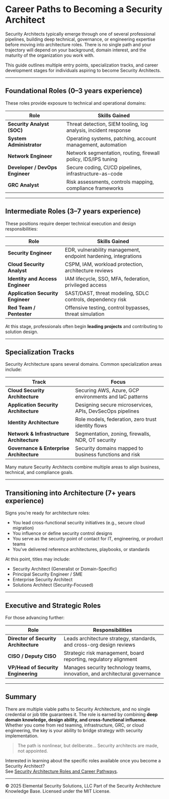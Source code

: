 # Career Paths to Becoming a Security Architect

Security Architects typically emerge through one of several professional pipelines, building deep technical, governance, or engineering expertise before moving into architecture roles. There is no single path and your trajectory will depend on your background, domain interest, and the maturity of the organization you work with.

This guide outlines multiple entry points, specialization tracks, and career development stages for individuals aspiring to become Security Architects.

---

## Foundational Roles (0–3 years experience)
These roles provide exposure to technical and operational domains:

| Role | Skills Gained |
|------|---------------|
| **Security Analyst (SOC)** | Threat detection, SIEM tooling, log analysis, incident response |
| **System Administrator** | Operating systems, patching, account management, automation |
| **Network Engineer** | Network segmentation, routing, firewall policy, IDS/IPS tuning |
| **Developer / DevOps Engineer** | Secure coding, CI/CD pipelines, infrastructure-as-code |
| **GRC Analyst** | Risk assessments, controls mapping, compliance frameworks |

---

## Intermediate Roles (3–7 years experience)
These positions require deeper technical execution and design responsibilities:

| Role | Skills Gained |
|------|---------------|
| **Security Engineer** | EDR, vulnerability management, endpoint hardening, integrations |
| **Cloud Security Analyst** | CSPM, IAM, workload protection, architecture reviews |
| **Identity and Access Engineer** | IAM lifecycle, SSO, MFA, federation, privileged access |
| **Application Security Engineer** | SAST/DAST, threat modeling, SDLC controls, dependency risk |
| **Red Team / Pentester** | Offensive testing, control bypasses, threat simulation |

At this stage, professionals often begin **leading projects** and contributing to solution design.

---

## Specialization Tracks
Security Architecture spans several domains. Common specialization areas include:

| Track | Focus |
|-------|-------|
| **Cloud Security Architecture** | Securing AWS, Azure, GCP environments and IaC patterns |
| **Application Security Architecture** | Designing secure microservices, APIs, DevSecOps pipelines |
| **Identity Architecture** | Role models, federation, zero trust identity flows |
| **Network & Infrastructure Architecture** | Segmentation, zoning, firewalls, NDR, OT security |
| **Governance & Enterprise Architecture** | Security domains mapped to business functions and risk |

Many mature Security Architects combine multiple areas to align business, technical, and compliance goals.

---

## Transitioning into Architecture (7+ years experience)
Signs you’re ready for architecture roles:
- You lead cross-functional security initiatives (e.g., secure cloud migration)
- You influence or define security control designs
- You serve as the security point of contact for IT, engineering, or product teams
- You’ve delivered reference architectures, playbooks, or standards

At this point, titles may include:
- Security Architect (Generalist or Domain-Specific)
- Principal Security Engineer / SME
- Enterprise Security Architect
- Solutions Architect (Security-Focused)

---

## Executive and Strategic Roles
For those advancing further:

| Role | Responsibilities |
|------|------------------|
| **Director of Security Architecture** | Leads architecture strategy, standards, and cross-org design reviews |
| **CISO / Deputy CISO** | Strategic risk management, board reporting, regulatory alignment |
| **VP/Head of Security Engineering** | Manages security technology teams, innovation, and architectural governance |

---

## Summary
There are multiple viable paths to Security Architecture, and no single credential or job title guarantees it. The role is earned by combining **deep domain knowledge, design ability, and cross-functional influence**. Whether you come from red teaming, infrastructure, GRC, or cloud engineering, the key is your ability to bridge strategy with security implementation.

> The path is nonlinear, but deliberate... Security architects are made, not appointed.

Interested in learning about the specific roles available once you become a Security Architect?  
See [Security Architecture Roles and Career Pathways](security_architecture_roles.md).



---
© 2025 Elemental Security Solutions, LLC
Part of the Security Architecture Knowledge Base.
Licensed under the MIT License.
